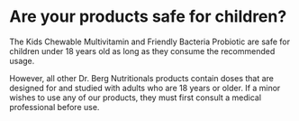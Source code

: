 # Are your products safe for children?

The Kids Chewable Multivitamin and Friendly Bacteria Probiotic are safe for children under 18 years old as long as they consume the recommended usage.

However, all other Dr. Berg Nutritionals products contain doses that are designed for and studied with adults who are 18 years or older. If a minor wishes to use any of our products, they must first consult a medical professional before use.